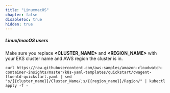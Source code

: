 ```yaml
---
title: "LinuxmacOS"
chapter: false
disableToc: true
hidden: true
---
```


##### Linux/macOS users

Make sure you replace **<CLUSTER_NAME>** and **<REGION_NAME>** with your EKS cluster name and AWS region the cluster is in.

```
curl https://raw.githubusercontent.com/aws-samples/amazon-cloudwatch-container-insights/master/k8s-yaml-templates/quickstart/cwagent-fluentd-quickstart.yaml | sed "s/{{cluster_name}}/Cluster_Name/;s/{{region_name}}/Region/" | kubectl apply -f -
```